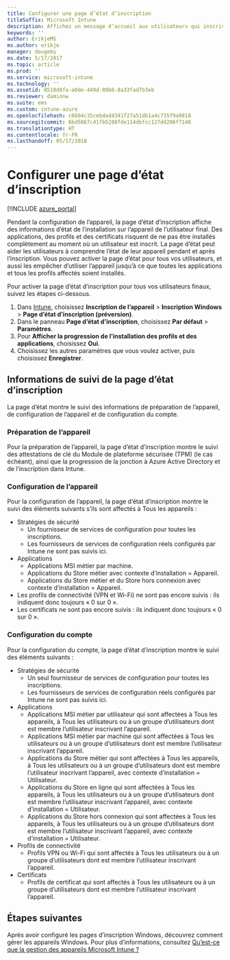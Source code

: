 ```yaml
---
title: Configurer une page d’état d’inscription
titleSuffix: Microsoft Intune
description: Affichez un message d’accueil aux utilisateurs qui inscrivent des appareils Windows 10.
keywords: ''
author: ErikjeMS
ms.author: erikje
manager: dougeby
ms.date: 5/17/2017
ms.topic: article
ms.prod: ''
ms.service: microsoft-intune
ms.technology: ''
ms.assetid: 8518d8fa-a0de-449d-89b6-8a33fad7b3eb
ms.reviewer: damionw
ms.suite: ems
ms.custom: intune-azure
ms.openlocfilehash: c6604c35cebdad4341f27a51db1a4c735f9a9818
ms.sourcegitcommit: 6bd5867c41fb5288fde114dbfcc127dd206f7148
ms.translationtype: HT
ms.contentlocale: fr-FR
ms.lasthandoff: 05/17/2018
---
```

# <a name="set-up-an-enrollment-status-page"></a>Configurer une page d’état d’inscription
 
[!INCLUDE [azure_portal](./includes/azure_portal.md)]
 
Pendant la configuration de l’appareil, la page d’état d’inscription affiche des informations d’état de l’installation sur l’appareil de l’utilisateur final. Des applications, des profils et des certificats risquent de ne pas être installés complètement au moment où un utilisateur est inscrit. La page d’état peut aider les utilisateurs à comprendre l’état de leur appareil pendant et après l’inscription. Vous pouvez activer la page d’état pour tous vos utilisateurs, et aussi les empêcher d’utiliser l’appareil jusqu’à ce que toutes les applications et tous les profils affectés soient installés.
 
Pour activer la page d’état d’inscription pour tous vos utilisateurs finaux, suivez les étapes ci-dessous.
 
1.  Dans [Intune](https://aka.ms/intuneportal), choisissez **Inscription de l’appareil** > **Inscription Windows** > **Page d’état d’inscription (préversion)**.
2.  Dans le panneau **Page d’état d’inscription**, choisissez **Par défaut** > **Paramètres**.
3.  Pour **Afficher la progression de l’installation des profils et des applications**, choisissez **Oui**.
4.  Choisissez les autres paramètres que vous voulez activer, puis choisissez **Enregistrer**.
 
## <a name="enrollment-status-page-tracking-information"></a>Informations de suivi de la page d’état d’inscription

La page d’état montre le suivi des informations de préparation de l’appareil, de configuration de l’appareil et de configuration du compte.

### <a name="device-preparation"></a>Préparation de l’appareil

Pour la préparation de l’appareil, la page d’état d’inscription montre le suivi des attestations de clé du Module de plateforme sécurisée (TPM) (le cas échéant), ainsi que la progression de la jonction à Azure Active Directory et de l’inscription dans Intune.

### <a name="device-setup"></a>Configuration de l’appareil

Pour la configuration de l’appareil, la page d’état d’inscription montre le suivi des éléments suivants s’ils sont affectés à Tous les appareils :
- Stratégies de sécurité
    - Un fournisseur de services de configuration pour toutes les inscriptions.
    - Les fournisseurs de services de configuration réels configurés par Intune ne sont pas suivis ici.
- Applications
    - Applications MSI métier par machine.
    - Applications du Store métier avec contexte d’installation = Appareil.
    - Applications du Store métier et du Store hors connexion avec contexte d’installation = Appareil.
- Les profils de connectivité (VPN et Wi-Fi) ne sont pas encore suivis : ils indiquent donc toujours « 0 sur 0 ».
- Les certificats ne sont pas encore suivis : ils indiquent donc toujours « 0 sur 0 ».

### <a name="account-setup"></a>Configuration du compte
Pour la configuration du compte, la page d’état d’inscription montre le suivi des éléments suivants :
- Stratégies de sécurité
    - Un seul fournisseur de services de configuration pour toutes les inscriptions.
    - Les fournisseurs de services de configuration réels configurés par Intune ne sont pas suivis ici.
- Applications
    - Applications MSI métier par utilisateur qui sont affectées à Tous les appareils, à Tous les utilisateurs ou à un groupe d’utilisateurs dont est membre l’utilisateur inscrivant l’appareil.
    - Applications MSI métier par machine qui sont affectées à Tous les utilisateurs ou à un groupe d’utilisateurs dont est membre l’utilisateur inscrivant l’appareil.
    - Applications du Store métier qui sont affectées à Tous les appareils, à Tous les utilisateurs ou à un groupe d’utilisateurs dont est membre l’utilisateur inscrivant l’appareil, avec contexte d’installation = Utilisateur.
    - Applications du Store en ligne qui sont affectées à Tous les appareils, à Tous les utilisateurs ou à un groupe d’utilisateurs dont est membre l’utilisateur inscrivant l’appareil, avec contexte d’installation = Utilisateur.
    - Applications du Store hors connexion qui sont affectées à Tous les appareils, à Tous les utilisateurs ou à un groupe d’utilisateurs dont est membre l’utilisateur inscrivant l’appareil, avec contexte d’installation = Utilisateur.
- Profils de connectivité
    - Profils VPN ou Wi-Fi qui sont affectés à Tous les utilisateurs ou à un groupe d’utilisateurs dont est membre l’utilisateur inscrivant l’appareil.
- Certificats
    - Profils de certificat qui sont affectés à Tous les utilisateurs ou à un groupe d’utilisateurs dont est membre l’utilisateur inscrivant l’appareil.

## <a name="next-steps"></a>Étapes suivantes
Après avoir configuré les pages d’inscription Windows, découvrez comment gérer les appareils Windows. Pour plus d’informations, consultez [Qu’est-ce que la gestion des appareils Microsoft Intune ?](https://docs.microsoft.com/intune/device-management)